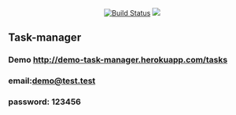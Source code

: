 <p align="center">
    <a href="https://travis-ci.org/ravilushqa/task-manager"><img src="https://travis-ci.org/ravilushqa/task-manager.svg?branch=master" alt="Build Status"></a>
    <a href="https://codeclimate.com/github/ravilushqa/project-lvl4-s199/maintainability"><img src="https://api.codeclimate.com/v1/badges/42b5ea5a9c2cd874522b/maintainability" /></a>
</p>

## Task-manager
### Demo http://demo-task-manager.herokuapp.com/tasks
### email:demo@test.test
### password: 123456
